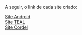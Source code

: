  A seguir, o link de cada site criado:

<a href="https://arthurvini778.github.io/Meus-sites/Site%20Android/android.html"> Site Android </a> <br>
<a href="https://arthurvini778.github.io/Meus-sites/Site%20TEAL/index.html"> Site TEAL </a> <br>
<a href="https://arthurvini778.github.io/Meus-sites/Site%20cordel/index.html"> Site Cordel </a> <br>